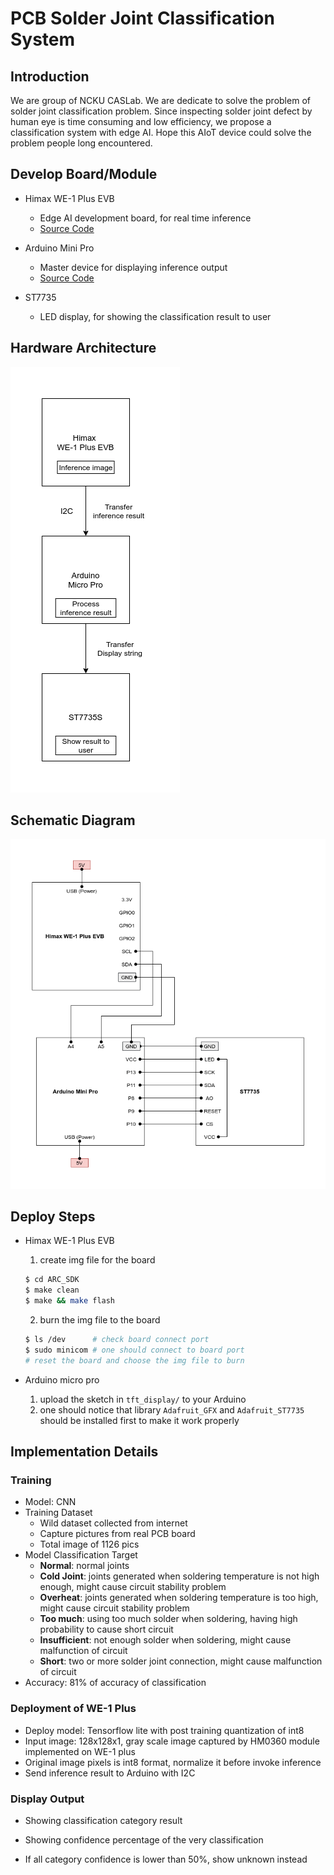 # PCB Solder Joint Classification System

## Introduction

We are group of NCKU CASLab. We are dedicate to solve the problem of solder joint classification problem. Since inspecting solder joint defect by human eye is time consuming and low efficiency, we propose a classification system with edge AI. Hope this AIoT device could solve the problem people long encountered.



## Develop Board/Module

- Himax WE-1 Plus EVB
  - Edge AI development board, for real time inference
  - [Source Code](https://github.com/choucl/solder-joint-classfication/tree/master/ARC_SDK)

- Arduino Mini Pro
  - Master device for displaying inference output
  - [Source Code](https://github.com/choucl/solder-joint-classfication/tree/master/tft_display)
- ST7735
  - LED display, for showing the classification result to user



## Hardware Architecture

![architecture](./pictures/architecture.png)

## Schematic Diagram

![schematic](./pictures/schematic.png)



## Deploy Steps

- Himax WE-1 Plus EVB

  1. create img file for the board

  ```bash
  $ cd ARC_SDK
  $ make clean
  $ make && make flash
  ```

  2. burn the img file to the board

  ```bash
  $ ls /dev      # check board connect port
  $ sudo minicom # one should connect to board port
  # reset the board and choose the img file to burn
  ```

- Arduino micro pro
  1. upload the sketch in `tft_display/` to your Arduino
  2. one should notice that library `Adafruit_GFX` and `Adafruit_ST7735` should be installed first to make it work properly



## Implementation Details

### Training

- Model: CNN
- Training Dataset
  - Wild dataset collected from internet
  - Capture pictures from real PCB board
  - Total image of 1126 pics
- Model Classification Target
  - **Normal**: normal joints
  - **Cold Joint**: joints generated when soldering temperature is not high enough, might cause circuit stability problem
  - **Overheat**: joints generated when soldering temperature is too high, might cause circuit stability problem
  - **Too much**: using too much solder when soldering, having high probability to cause short circuit
  - **Insufficient**: not enough solder when soldering, might cause malfunction of circuit
  - **Short**: two or more solder joint connection, might cause malfunction of circuit
- Accuracy: 81% of accuracy of classification



### Deployment of WE-1 Plus

- Deploy model: Tensorflow lite with post training quantization of int8
- Input image: 128x128x1, gray scale image captured by HM0360 module implemented on WE-1 plus
- Original image pixels is int8 format, normalize it before invoke inference
- Send inference result to Arduino with I2C



### Display Output

- Showing classification category result

- Showing confidence percentage of the very classification
- If all category confidence is lower than 50%, show unknown instead

